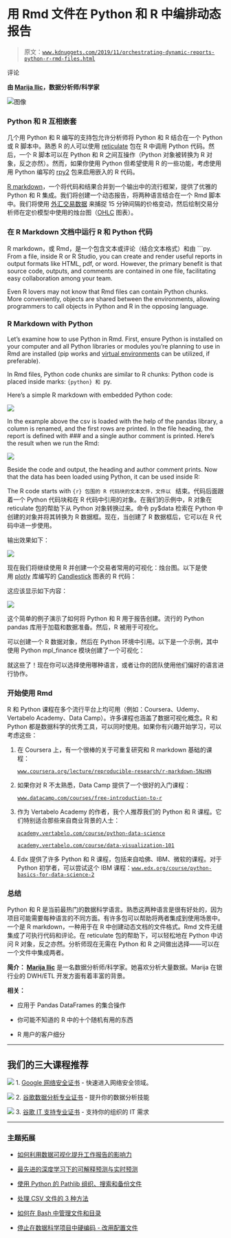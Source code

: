 # 用 Rmd 文件在 Python 和 R 中编排动态报告

> 原文：[`www.kdnuggets.com/2019/11/orchestrating-dynamic-reports-python-r-rmd-files.html`](https://www.kdnuggets.com/2019/11/orchestrating-dynamic-reports-python-r-rmd-files.html)

评论

**由 [Marija Ilic](https://www.linkedin.com/in/marija-ilić-65b8a53)，数据分析师/科学家**

![图像](img/5c2258e25bcfe24c68809d146abdad7d.png)

### **Python 和 R 互相嵌套**

几个用 Python 和 R 编写的支持包允许分析师将 Python 和 R 结合在一个 Python 或 R 脚本中。熟悉 R 的人可以使用 [reticulate](https://rstudio.github.io/reticulate/) 包在 R 中调用 Python 代码。然后，一个 R 脚本可以在 Python 和 R 之间互操作（Python 对象被转换为 R 对象，反之亦然）。然而，如果你使用 Python 但希望使用 R 的一些功能，考虑使用用 Python 编写的 [rpy2](https://rpy2.readthedocs.io/en/version_2.8.x/introduction.html) 包来启用嵌入的 R 代码。

[R markdown](https://rmarkdown.rstudio.com/)，一个将代码和结果合并到一个输出中的流行框架，提供了优雅的 Python 和 R 集成。我们将创建一个动态报告，将两种语言结合在一个 Rmd 脚本中。我们将使用 [外汇交易数据](https://en.wikipedia.org/wiki/Foreign_exchange_market) 来捕捉 15 分钟间隔的价格变动，然后绘制交易分析师在定价模型中使用的烛台图（[OHLC](https://www.investopedia.com/terms/o/ohlcchart.asp) 图表）。

### **在 R Markdown 文档中运行 R 和 Python 代码**

R markdown，或 Rmd，是一个包含文本或评论（结合文本格式）和由 ```py. From a file, inside R or R Studio, you can create and render useful reports in output formats like HTML, pdf, or word. However, the primary benefit is that source code, outputs, and comments are contained in one file, facilitating easy collaboration among your team.

Even R lovers may not know that Rmd files can contain Python chunks. More conveniently, objects are shared between the environments, allowing programmers to call objects in Python and R in the opposing language.

### **R Markdown with Python**

Let’s examine how to use Python in Rmd. First, ensure Python is installed on your computer and all Python libraries or modules you’re planning to use in Rmd are installed (pip works and [virtual environments](https://www.lukaskawerau.com/rmarkdown-with-python-and-virtual-envs/) can be utilized, if preferable).

In Rmd files, Python code chunks are similar to R chunks: Python code is placed inside marks: ```{python} 和 ```py.

Here’s a simple R markdown with embedded Python code:

![](img/c3be788ab84d38fdb1fd17dbd3ef6028.png)

In the example above the csv is loaded with the help of the pandas library, a column is renamed, and the first rows are printed. In the file heading, the report is defined with ### and a single author comment is printed. Here’s the result when we run the Rmd:

![](img/5d86bbd6c4c669b245ea6a44398a5591.png)

Beside the code and output, the heading and author comment prints. Now that the data has been loaded using Python, it can be used inside R:

The R code starts with ```{r} 包围的 R 代码块的文本文件，文件以 ``` 结束。代码后面跟着一个 Python 代码块和在 R 代码中引用的对象。在我们的示例中，R 对象在 reticulate 包的帮助下从 Python 对象转换过来。命令 py$data 检索在 Python 中创建的对象并将其转换为 R 数据框。现在，当创建了 R 数据框后，它可以在 R 代码中进一步使用。

输出效果如下：

![](img/e79ee6da0e91603cbfa1355b16d54d05.png)

现在我们将继续使用 R 并创建一个交易者常用的可视化：烛台图。以下是使用 [plotly](https://plot.ly/r/candlestick-charts/) 库编写的 [Candlestick](https://en.wikipedia.org/wiki/Candlestick_chart) 图表的 R 代码：

这应该显示如下内容：

![](img/44785a783d26575e45f404bf58bc22d9.png)

这个简单的例子演示了如何将 Python 和 R 用于报告创建。流行的 Python pandas 库用于加载和数据准备。然后，R 被用于可视化。

可以创建一个 R 数据对象，然后在 Python 环境中引用。以下是一个示例，其中使用 Python mpl_finance 模块创建了一个可视化：

就这些了！现在你可以选择使用哪种语言，或者让你的团队使用他们偏好的语言进行协作。

### **开始使用 Rmd**

R 和 Python 课程在多个流行平台上均可用（例如：Coursera、Udemy、Vertabelo Academy、Data Camp）。许多课程也涵盖了数据可视化概念。R 和 Python 都是数据科学的优秀工具，可以同时使用。如果你有兴趣开始学习，可以考虑这些：

1.  在 Coursera 上，有一个很棒的关于可重复研究和 R markdown 基础的课程：

    [`www.coursera.org/lecture/reproducible-research/r-markdown-5NzHN`](https://www.coursera.org/lecture/reproducible-research/r-markdown-5NzHN)

1.  如果你对 R 不太熟悉，Data Camp 提供了一个很好的入门课程：

    [`www.datacamp.com/courses/free-introduction-to-r`](https://www.datacamp.com/courses/free-introduction-to-r)

1.  作为 Vertabelo Academy 的作者，我个人推荐我们的 Python 和 R 课程。它们特别适合那些来自商业背景的人士：

    [`academy.vertabelo.com/course/python-data-science`](https://academy.vertabelo.com/course/python-data-science)

    [`academy.vertabelo.com/course/data-visualization-101`](https://academy.vertabelo.com/course/data-visualization-101)

1.  Edx 提供了许多 Python 和 R 课程，包括来自哈佛、IBM、微软的课程。对于 Python 初学者，可以尝试这个 IBM 课程：[`www.edx.org/course/python-basics-for-data-science-2`](https://www.edx.org/course/python-basics-for-data-science-2)

### **总结**

Python 和 R 是当前最热门的数据科学语言。熟悉这两种语言是很有好处的，因为项目可能需要每种语言的不同方面。有许多包可以帮助将两者集成到使用场景中。一个是 R markdown，一种用于在 R 中创建动态文档的文件格式。Rmd 文件无缝集成了可执行代码和评论。在 reticulate 包的帮助下，可以轻松地在 Python 中访问 R 对象，反之亦然。分析师现在无需在 Python 和 R 之间做出选择——可以在一个文件中集成两者。

**简介： [Marija Ilic](https://www.linkedin.com/in/marija-ilić-65b8a53)** 是一名数据分析师/科学家。她喜欢分析大量数据。Marija 在银行业的 DWH/ETL 开发方面有着丰富的背景。

**相关：**

+   应用于 Pandas DataFrames 的集合操作

+   你可能不知道的 R 中的十个随机有用的东西

+   R 用户的客户细分

* * *

## 我们的三大课程推荐

![](img/0244c01ba9267c002ef39d4907e0b8fb.png) 1\. [Google 网络安全证书](https://www.kdnuggets.com/google-cybersecurity) - 快速进入网络安全领域。

![](img/e225c49c3c91745821c8c0368bf04711.png) 2\. [谷歌数据分析专业证书](https://www.kdnuggets.com/google-data-analytics) - 提升你的数据分析技能

![](img/0244c01ba9267c002ef39d4907e0b8fb.png) 3\. [谷歌 IT 支持专业证书](https://www.kdnuggets.com/google-itsupport) - 支持你的组织的 IT 需求

* * *

### 主题拓展

+   [如何利用数据可视化提升工作报告的影响力](https://www.kdnuggets.com/2022/08/data-visualization-add-impact-work-reports-presentations.html)

+   [最先进的深度学习下的可解释预测与实时预测](https://www.kdnuggets.com/2021/12/sota-explainable-forecasting-and-nowcasting.html)

+   [使用 Python 的 Pathlib 组织、搜索和备份文件](https://www.kdnuggets.com/organize-search-and-back-up-files-with-pythons-pathlib)

+   [处理 CSV 文件的 3 种方法](https://www.kdnuggets.com/2022/10/3-ways-process-csv-files-python.html)

+   [如何在 Bash 中管理文件和目录](https://www.kdnuggets.com/how-to-manage-files-and-directories-in-bash)

+   [停止在数据科学项目中硬编码 - 改用配置文件](https://www.kdnuggets.com/2023/06/stop-hard-coding-data-science-project-config-files-instead.html)
